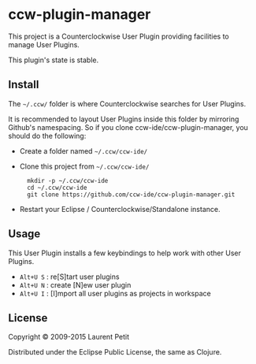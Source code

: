 # ccw-plugin-manager

This project is a Counterclockwise User Plugin providing facilities to manage User Plugins. 

This plugin's state is stable.

## Install

The `~/.ccw/` folder is where Counterclockwise searches for User Plugins.

It is recommended to layout User Plugins inside this folder by mirroring Github's namespacing. So if you clone ccw-ide/ccw-plugin-manager, you should do the following:

- Create a folder named `~/.ccw/ccw-ide/`
- Clone this project from `~/.ccw/ccw-ide/`

        mkdir -p ~/.ccw/ccw-ide
        cd ~/.ccw/ccw-ide
        git clone https://github.com/ccw-ide/ccw-plugin-manager.git

- Restart your Eclipse / Counterclockwise/Standalone instance.

## Usage

This User Plugin installs a few keybindings to help work with other User Plugins.

- `Alt+U S` : re[S]tart user plugins
- `Alt+U N` : create [N]ew user plugin
- `Alt+U I` : [I]mport all user plugins as projects in workspace

## License

Copyright © 2009-2015 Laurent Petit

Distributed under the Eclipse Public License, the same as Clojure.

